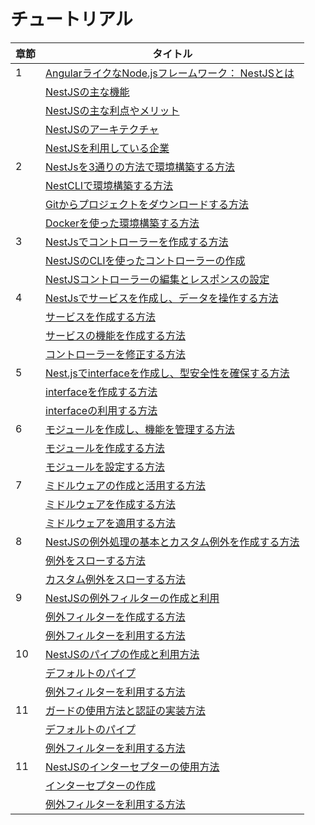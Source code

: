 # チュートリアル


| 章節 | タイトル |
|------|---------|
| 1 | [AngularライクなNode.jsフレームワーク： NestJSとは](https://wiblok.com/nestjs/introduction) |
| | [NestJSの主な機能](https://wiblok.com/nestjs/introduction/#NestJSの主な機能) |
| | [NestJSの主な利点やメリット](https://wiblok.com/nestjs/introduction/#NestJSの主な利点やメリット) |
| | [NestJSのアーキテクチャ](https://wiblok.com/nestjs/introduction/#NestJSのアーキテクチャ) |
| | [NestJSを利用している企業](https://wiblok.com/nestjs/introduction/#NestJSを利用している企業) |
| 2 | [NestJsを3通りの方法で環境構築する方法](https://wiblok.com/nestjs/environment) |
|  | [NestCLIで環境構築する方法](https://wiblok.com/nestjs/environment/#NestCLIで環境構築する方法) |
|  | [Gitからプロジェクトをダウンロードする方法](https://wiblok.com/nestjs/environment/#Gitからプロジェクトをダウンロードする方法) |
|  | [Dockerを使った環境構築する方法](https://wiblok.com/nestjs/environment/#dockerを使った環境構築する方法) |
| 3 | [NestJsでコントローラーを作成する方法](https://wiblok.com/nestjs/create_controller) |
|  | [NestJSのCLIを使ったコントローラーの作成](https://wiblok.com/nestjs/create_controller/NestJSのCLIを使ったコントローラーの作成) |
|  | [NestJSコントローラーの編集とレスポンスの設定](https://wiblok.com/nestjs/create_controller/#NestJSコントローラーの編集とレスポンスの設定) |
| 4 | [NestJsでサービスを作成し、データを操作する方法](https://wiblok.com/nestjs/create_service) |
|  | [サービスを作成する方法](https://wiblok.com/nestjs/create_service/#サービスを作成する方法) |
|  | [サービスの機能を作成する方法](https://wiblok.com/nestjs/create_service/#サービスの機能を作成する方法) |
|  | [コントローラーを修正する方法](https://wiblok.com/nestjs/create_service/#コントローラーを修正する方法) |
| 5 | [Nest.jsでinterfaceを作成し、型安全性を確保する方法](https://wiblok.com/nestjs/create_interface) |
|  | [interfaceを作成する方法](https://wiblok.com/nestjs/create_interface/#interfaceを作成する方法) |
|  | [interfaceの利用する方法](https://wiblok.com/nestjs/create_interface/#interfaceを利用する方法) |
| 6 | [モジュールを作成し、機能を管理する方法](https://wiblok.com/nestjs/create_module)
| | [モジュールを作成する方法](https://wiblok.com/nestjs/create_module/#モジュールを作成する方法)
| | [モジュールを設定する方法](https://wiblok.com/nestjs/create_module/#モジュールを設定する方法)
| 7 | [ミドルウェアの作成と活用する方法](https://wiblok.com/nestjs/create_middleware/) |
|  | [ミドルウェアを作成する方法](https://wiblok.com/nestjs/create_middleware/#ミドルウェアを作成する方法) |
|  | [ミドルウェアを適用する方法](https://wiblok.com/nestjs/create_middleware/#ミドルウェアを適用する方法) |
| 8 | [NestJSの例外処理の基本とカスタム例外を作成する方法](https://wiblok.com/nestjs/create_exception/) |
|  | [例外をスローする方法](https://wiblok.com/nestjs/create_exception/#例外をスローする方法) |
|  | [カスタム例外をスローする方法](https://wiblok.com/nestjs/create_exception/#カスタム例外をスローする方法) |
| 9 | [NestJSの例外フィルターの作成と利用](https://wiblok.com/nestjs/create_filter/) |
|  | [例外フィルターを作成する方法](https://wiblok.com/nestjs/create_filter/#例外フィルターを作成する方法) |
|  | [例外フィルターを利用する方法](https://wiblok.com/nestjs/create_filter/#例外フィルターを利用する方法) |
| 10 | [NestJSのパイプの作成と利用方法](https://wiblok.com/nestjs/create_filter/) |
|  | [デフォルトのパイプ](https://wiblok.com/nestjs/create_filter/#デフォルトのパイプ) |
|  | [例外フィルターを利用する方法](https://wiblok.com/nestjs/create_filter/#例外フィルターを利用する方法) |
| 11 | [ガードの使用方法と認証の実装方法](https://wiblok.com/nestjs/create_filter/) |
|  | [デフォルトのパイプ](https://wiblok.com/nestjs/create_filter/#デフォルトのパイプ) |
|  | [例外フィルターを利用する方法](https://wiblok.com/nestjs/create_filter/#例外フィルターを利用する方法) |
| 11 | [NestJSのインターセプターの使用方法](https://wiblok.com/nestjs/create_filter/) |
|  | [インターセプターの作成](https://wiblok.com/nestjs/create_filter/#インターセプターの作成) |
|  | [例外フィルターを利用する方法](https://wiblok.com/nestjs/create_filter/#例外フィルターを利用する方法) |